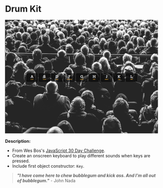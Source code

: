 # Drum Kit

![Drum Kit Screen Shot](https://raw.githubusercontent.com/ejmiranda/drum-kit/master/meta/screenshot.png)

**Description:**
- From Wes Bos's [JavaScript 30 Day Challenge](https://github.com/wesbos/JavaScript30).
- Create an onscreen keyboard to play different sounds when keys are pressed.
- Include first object constructor: `Key`. 

> **_"I have come here to chew bubblegum and kick ass. And I’m all out of bubblegum."_** - John Nada
